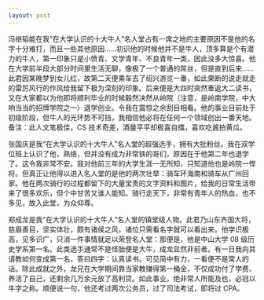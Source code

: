 ```yaml
---
layout: post
---
```


冯继韬能在我“在大学认识的十大牛人”名人堂占有一席之地的主要原因不是他的名字十分难打，而且一些其他原因……初识他的时候他并不是牛人，顶多算是个有潜力的牛人，第一印象只是小愤青、文学青年、不良青年一类，因此没多大惊喜。他在大学前半段大部分时间里生活无聊，像极了一个普通的屌丝，但是直到后来……此君因某晚梦到女儿红，故第二天便乘车去了绍兴游览一番，如此果断的说走就走的雷厉风行的作风给我留下极为深刻的印象。后来便是大四时突然重返大二读书，又在大家都以为他即将顺利毕业的时候毅然决然从岭院（注意，是岭南学院，中大响当当的招牌学院之一）退学创业。令我在震惊之余刮目相看。他的事业目前处于初级阶段，但牛人的光环势不可挡，我相信他必将在任何一个领域创出一番天地。备注：此人文笔极佳，CS 技术奇差，酒量平平却极喜自擂，喜欢吃酱拍黄瓜。

张国庆是我“在大学认识的十大牛人”名人堂的超强选手，拥有大批粉丝。我在双学位班上认识了他，熟络，但并没有成为非常铁的哥们，原因在于他第二年也退学了。这令我非常不安。我对他前三年的大学生涯一无所知，只知道他也是岭院一悍将。但真正让他得以进入名人堂的是他的两次壮举：骑车环海南和骑车从广州回家。他在两次骑行的过程都留下的大量宝贵的文字资料和图片，给我的日常生活带来了很多欢乐，但个中甘苦又谁人能知。骑行走天下，非常有青年人的热血，也不多见，故入此堂，为众仰尊。

郑成龙是我“在大学认识的十大牛人”名人堂的镇堂级人物。此君乃山东齐国大将，慈眉善目，坚实体壮，颇有诸侯之风，诸位只需看名字就可以看出来。他学识极高，见多识广，只消一件事情就足以荣登名人堂：那便是，他是中山大学 08 级历史学系第一名。此类选手通常不是怪胎便是大牛，成龙显然非前者。有一日我向其请教如何变成第一名，答曰四字：认真读书。可见简中有力，一看便不是常人的话。除此成就之外，龙兄在大学期间靠当家教赚得第一桶金，不仅成功付了学费、养活了自己，还剩余几万余元放了高利贷。如此事业，绝非常人所能及也，必冠以牛字之称。顺便说一句，他还考过两次公务员，过了司法考试，即将过 CPA。
